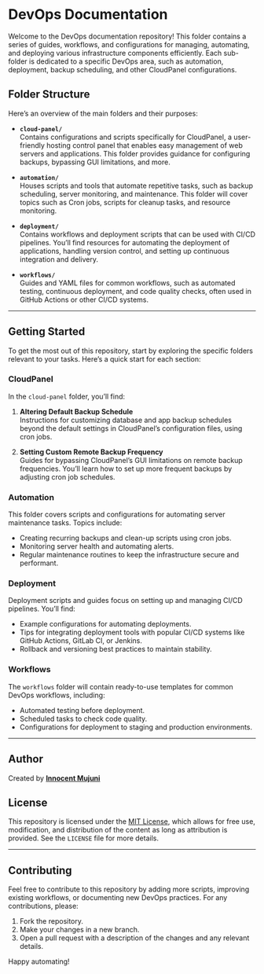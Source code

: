 # DevOps Documentation

Welcome to the DevOps documentation repository! This folder contains a series of guides, workflows, and configurations for managing, automating, and deploying various infrastructure components efficiently. Each sub-folder is dedicated to a specific DevOps area, such as automation, deployment, backup scheduling, and other CloudPanel configurations.

## Folder Structure

Here’s an overview of the main folders and their purposes:

- **`cloud-panel/`**  
  Contains configurations and scripts specifically for CloudPanel, a user-friendly hosting control panel that enables easy management of web servers and applications. This folder provides guidance for configuring backups, bypassing GUI limitations, and more.

- **`automation/`**  
  Houses scripts and tools that automate repetitive tasks, such as backup scheduling, server monitoring, and maintenance. This folder will cover topics such as Cron jobs, scripts for cleanup tasks, and resource monitoring.

- **`deployment/`**  
  Contains workflows and deployment scripts that can be used with CI/CD pipelines. You’ll find resources for automating the deployment of applications, handling version control, and setting up continuous integration and delivery.

- **`workflows/`**  
  Guides and YAML files for common workflows, such as automated testing, continuous deployment, and code quality checks, often used in GitHub Actions or other CI/CD systems.

---

## Getting Started

To get the most out of this repository, start by exploring the specific folders relevant to your tasks. Here’s a quick start for each section:

### CloudPanel

In the `cloud-panel` folder, you’ll find:

1. **Altering Default Backup Schedule**  
   Instructions for customizing database and app backup schedules beyond the default settings in CloudPanel’s configuration files, using cron jobs.

2. **Setting Custom Remote Backup Frequency**  
   Guides for bypassing CloudPanel’s GUI limitations on remote backup frequencies. You’ll learn how to set up more frequent backups by adjusting cron job schedules.

### Automation

This folder covers scripts and configurations for automating server maintenance tasks. Topics include:

- Creating recurring backups and clean-up scripts using cron jobs.
- Monitoring server health and automating alerts.
- Regular maintenance routines to keep the infrastructure secure and performant.

### Deployment

Deployment scripts and guides focus on setting up and managing CI/CD pipelines. You’ll find:

- Example configurations for automating deployments.
- Tips for integrating deployment tools with popular CI/CD systems like GitHub Actions, GitLab CI, or Jenkins.
- Rollback and versioning best practices to maintain stability.

### Workflows

The `workflows` folder will contain ready-to-use templates for common DevOps workflows, including:

- Automated testing before deployment.
- Scheduled tasks to check code quality.
- Configurations for deployment to staging and production environments.

---

## Author

Created by [**Innocent Mujuni**](github.com/innocentinnox)

## License

This repository is licensed under the [MIT License](https://opensource.org/licenses/MIT), which allows for free use, modification, and distribution of the content as long as attribution is provided. See the `LICENSE` file for more details.

---

## Contributing

Feel free to contribute to this repository by adding more scripts, improving existing workflows, or documenting new DevOps practices. For any contributions, please:

1. Fork the repository.
2. Make your changes in a new branch.
3. Open a pull request with a description of the changes and any relevant details.

Happy automating!
